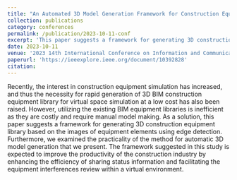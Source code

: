 ```yaml
---
title: "An Automated 3D Model Generation Framework for Construction Equipment Images using Edge Detection Algorithm"
collection: publications
category: conferences
permalink: /publication/2023-10-11-conf
excerpt: 'This paper suggests a framework for generating 3D construction equipment library based on the images of equipment elements using edge detection.'
date: 2023-10-11
venue: '2023 14th International Conference on Information and Communication Technology Convergence (ICTC)'
paperurl: 'https://ieeexplore.ieee.org/document/10392828'
citation: 
---
```


Recently, the interest in construction equipment simulation has increased, and thus the necessity for rapid generation of 3D BIM construction equipment library for virtual space simulation at a low cost has also been raised. However, utilizing the existing BIM equipment libraries is inefficient as they are costly and require manual model making. As a solution, this paper suggests a framework for generating 3D construction equipment library based on the images of equipment elements using edge detection. Furthermore, we examined the practicality of the method for automatic 3D model generation that we present. The framework suggested in this study is expected to improve the productivity of the construction industry by enhancing the efficiency of sharing status information and facilitating the equipment interferences review within a virtual environment.